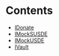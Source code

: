 

# Contents
- [IDonate](IDonate.sol\interface.IDonate.md)
- [IMockSUSDE](IMockSUSDE.sol\interface.IMockSUSDE.md)
- [IMockUSDE](IMockUSDE.sol\interface.IMockUSDE.md)
- [IVault](IVault.sol\interface.IVault.md)
